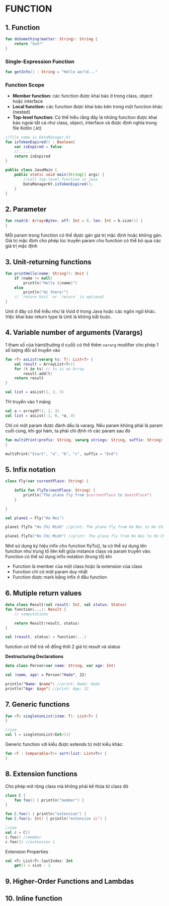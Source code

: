 # FUNCTION

## 1. Function

```kotlin
fun doSomething(matter: String): String {
    return "Sun*"
}
```
### Single-Expression Function
```kotlin
fun getInfo() : String = "Hello world..."
```

### Function Scope
- **Member function:** các function được khai báo ở trong class, object hoặc interface
- **Local function:** các function được khai báo bên trong một function khác (nested)
- **Top-level function:** Có thể hiểu rằng đây là những function được khai báo ngoài tất cả như class, object, interface và được định nghĩa trong file Kotlin (.kt)
```kotlin
//file name is DataManager.kt
fun isTokenExpired() : Boolean{
    var isExpired = false
    //......
    return isExpired
}
```
```java
public class JavaMain {
    public static void main(String[] args) {
        //call top-level function in java
        DataManagerKt.isTokenExpired();
    }
}
```

## 2. Parameter
```kotlin
fun read(b: Array<Byte>, off: Int = 0, len: Int = b.size()) {
}
```
Mỗi param trong function có thể được gán giá trị mặc định hoặc không gán. Giá trị mặc định cho phép lúc truyền param cho function có thể bỏ qua các giá trị mặc định

## 3. Unit-returning functions
```kotlin
fun printHello(name: String?): Unit {
    if (name != null)
        println("Hello ${name}")
    else
        println("Hi there!")
    // `return Unit` or `return` is optional
}
```
Unit ở đây có thể hiểu như là Void ở trong Java hoặc các ngôn ngữ khác. Việc khai báo return type là Unit là không bắt buộc. 

## 4. Variable number of arguments (Varargs)
1 tham số của hàm(thường ở cuối) có thể thêm `vararg` modifier cho phép 1 số lượng đối số truyền vào
```kotlin
fun <T> asList(vararg ts: T): List<T> {
    val result = ArrayList<T>()
    for (t in ts) // ts is an Array
        result.add(t)
    return result
}

val list = asList(1, 2, 3)
```
TH truyền vào 1 mảng
```kotlin
val a = arrayOf(1, 2, 3)
val list = asList(-1, 0, *a, 4)
```

 Chỉ có một param được đánh dấu là vararg. Nếu param không phải là param cuối cùng, khi gọi hàm, ta phải chỉ định rõ các param sau đó

 ```kotlin
fun multiPrint(prefix: String, vararg strings: String, suffix: String) {
}

multiPrint("Start", "a", "b", "c", suffix = "End")
 ```



## 5. Infix notation
```kotlin
class Fly(var currentPlace: String) {

    infix fun flyTo(nextPlace: String) {
        println("The plane fly from $currentPlace to $nextPlace")
    }

}

val plane1 = Fly("Ha Noi")

plane1 flyTo "Ho Chi Minh" //print: The plane fly from Ha Noi to Ho Chi Minh

plane1.flyTo("Ho Chi Minh") //print: The plane fly from Ha Noi to Ho Chi Minh
```
Nhờ sử dụng ký hiệu infix cho function flyTo(), ta có thể sự dụng tên function như trung tố liên kết giữa instance class và param truyền vào. Function có thể sử dụng infix notation (trung tố) khi

- Function là member của một class hoặc là extension của class
- Function chỉ có một param duy nhất
- Function được mark bằng infix ở đầu function

## 6. Mutiple return values
```kotlin
data class Result(val result: Int, val status: Status)
fun function(...): Result {
    // computations

    return Result(result, status)
}

val (result, status) = function(...)
```
function có thể trả về đồng thời 2 giá trị result và status

**Destructuring Declarations**
```kotlin
data class Person(var name: String, var age: Int)

val (name, age) = Person("Hado", 22)

println("Name: $name") //print: Name: Hado
println("Age: $age") //print: Age: 22
```

## 7. Generic functions
```kotlin
fun <T> singletonList(item: T): List<T> {
}

//use
val l = singletonList<Int>(1)
```
Generic function với kiểu được extends từ một kiểu khác:

```kotlin
fun <T : Comparable<T>> sort(list: List<T>) {
}
```

## 8. Extension functions
Cho phép mở rộng class mà không phải kế thừa từ class đó
```kotlin
class C {
    fun foo() { println("member") }
}

fun C.foo() { println("extension") }
fun C.foo(i: Int) { println("extension $i") }

//use
val c = C()
c.foo() //member
c.foo(1) //extension 1
```

Extension Properties
```kotlin
val <T> List<T>.lastIndex: Int
    get() = size - 1
```

## 9. Higher-Order Functions and Lambdas

## 10. Inline function




